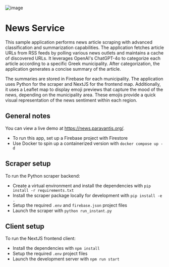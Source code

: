 ![image](https://github.com/thanosparavantis/news-service/assets/26002449/ad528592-badf-4eb0-a0b1-fbd1cb3de647)
# News Service
This sample application performs news article scraping with advanced classification and summarization capabilities.
The application fetches article URLs from RSS feeds by polling various news outlets and maintains a cache of discovered URLs.
It leverages OpenAI's ChatGPT-4o to categorize each article according to a specific Greek municipality.
After categorization, the application generates a concise summary of the article.

The summaries are stored in Firebase for each municipality.
The application uses Python for the scraper and NextJS for the frontend map.
Additionally, it uses a Leaflet map to display emoji previews that capture the mood of the news, depending on the municipality area.
These emojis provide a quick visual representation of the news sentiment within each region.

## General notes
You can view a live demo at https://news.paravantis.org/.
- To run this app, set up a Firebase project with Firestore
- Use Docker to spin up a containerized version with `docker compose up -d`

## Scraper setup
To run the Python scraper backend:
- Create a virtual environment and install the dependencies with `pip install -r requirements.txt`
- Install the scraper package locally for development with `pip install -e .`
- Setup the required `.env` and `firebase.json` project files
- Launch the scraper with `python run_instant.py`

## Client setup
To run the NextJS frontend client:
- Install the dependencies with `npm install`
- Setup the required `.env` project files
- Launch the development server with `npm run start`
